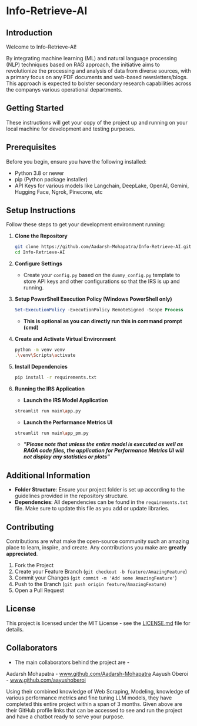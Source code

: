 # Info-Retrieve-AI

## Introduction

Welcome to Info-Retrieve-AI!

By integrating machine learning (ML) and natural language processing (NLP) techniques based on RAG approach, the initiative aims to revolutionize the processing and analysis of data from diverse sources, with a primary focus on any PDF documents and web-based newsletters/blogs. This approach is expected to bolster secondary research capabilities across the companys various operational departments.

## Getting Started

These instructions will get your copy of the project up and running on your local machine for development and testing purposes.

## Prerequisites

Before you begin, ensure you have the following installed:

- Python 3.8 or newer
- pip (Python package installer)
- API Keys for various models like Langchain, DeepLake, OpenAI, Gemini, Hugging Face, Ngrok, Pinecone, etc

## Setup Instructions

Follow these steps to get your development environment running:

1. **Clone the Repository**

   ```bash
   git clone https://github.com/Aadarsh-Mohapatra/Info-Retrieve-AI.git
   cd Info-Retrieve-AI
   ```

2. **Configure Settings**

   - Create your `config.py` based on the `dummy_config.py` template to store API keys and other configurations so that the IRS is up and running.

3. **Setup PowerShell Execution Policy (Windows PowerShell only)**

   ```powershell
   Set-ExecutionPolicy -ExecutionPolicy RemoteSigned -Scope Process
   ```

   - **This is optional as you can directly run this in command prompt (cmd)**

4. **Create and Activate Virtual Environment**

   ```bash
   python -m venv venv
   .\venv\Scripts\activate
   ```

5. **Install Dependencies**

   ```bash
   pip install -r requirements.txt
   ```

6. **Running the IRS Application**

   - **Launch the IRS Model Application**

   ```bash
   streamlit run main\app.py
   ```

   - **Launch the Performance Metrics UI**

   ```bash
   streamlit run main\app_pm.py
   ```

   - **_"Please note that unless the entire model is executed as well as RAGA code files, the application for Performance Metrics UI will not display any statistics or plots"_**

## Additional Information

- **Folder Structure**: Ensure your project folder is set up according to the guidelines provided in the repository structure.
- **Dependencies**: All dependencies can be found in the `requirements.txt` file. Make sure to update this file as you add or update libraries.

## Contributing

Contributions are what make the open-source community such an amazing place to learn, inspire, and create. Any contributions you make are **greatly appreciated**.

1. Fork the Project
2. Create your Feature Branch (`git checkout -b feature/AmazingFeature`)
3. Commit your Changes (`git commit -m 'Add some AmazingFeature'`)
4. Push to the Branch (`git push origin feature/AmazingFeature`)
5. Open a Pull Request

## License

This project is licensed under the MIT License - see the [LICENSE.md](LICENSE) file for details.

## Collaborators

- The main collaborators behind the project are -

Aadarsh Mohapatra - www.github.com/Aadarsh-Mohapatra
Aayush Oberoi - www.github.com/aayushoberoi

Using their combined knowledge of Web Scraping, Modeling, knowledge of various performance metrics and fine tuning LLM models, they have completed this entire project within a span of 3 months. Given above are their GitHub profile links that can be accessed to see and run the project and have a chatbot ready to serve your purpose.
